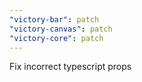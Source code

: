 ```yaml
---
"victory-bar": patch
"victory-canvas": patch
"victory-core": patch
---
```


Fix incorrect typescript props
